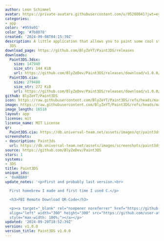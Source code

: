 ```yaml
---
author: Leon Schimmel
avatar: https://private-avatars.githubusercontent.com/u/95288041?jwt=eyJhbGciOiJIUzI1NiIsInR5cCI6IkpXVCJ9.eyJpc3MiOiJnaXRodWIuY29tIiwiYXVkIjoicmF3LmdpdGh1YnVzZXJjb250ZW50LmNvbSIsImtleSI6ImtleTEiLCJleHAiOjE3MzQ2NTc0MjAsIm5iZiI6MTczNDY1NjIyMCwicGF0aCI6Ii91Lzk1Mjg4MDQxIn0.9V9NMkQEYbP4D1S1EGBYzMrMYf9HsHtumxBlgWw9dI4&v=4
categories:
- app
color: '#959a91'
color_bg: '#7b8078'
created: '2024-09-08T04:15:39Z'
description: A little application that allows you to paint some cool stuff on your
  3DS
download_page: https://github.com/BlyZeYT/Paint3DS/releases
downloads:
  Paint3DS.3dsx:
    size: 147940
    size_str: 144 KiB
    url: https://github.com/BlyZeDev/Paint3DS/releases/download/v1.0.0/Paint3DS.3dsx
  Paint3DS.cia:
    size: 279488
    size_str: 272 KiB
    url: https://github.com/BlyZeDev/Paint3DS/releases/download/v1.0.0/Paint3DS.cia
github: BlyZeYT/Paint3DS
icon: https://raw.githubusercontent.com/BlyZeYT/Paint3DS/refs/heads/master/assets/icon.png
image: https://raw.githubusercontent.com/BlyZeYT/Paint3DS/refs/heads/master/assets/banner.png
image_length: 16518
layout: app
license: mit
license_name: MIT License
qr:
  Paint3DS.cia: https://db.universal-team.net/assets/images/qr/paint3ds-cia.png
screenshots:
- description: Paint3ds
  url: https://db.universal-team.net/assets/images/screenshots/paint3ds/paint3ds.png
source: https://github.com/BlyZeDev/Paint3DS
stars: 1
systems:
- 3DS
title: Paint3DS
unique_ids:
- '0xABBA0'
update_notes: '<p>First and probably last version.<br>

  First homebrew I made and first time I used C.</p>

  <h3>FBI Remote Download QR-Code</h3>

  <p><a target="_blank" rel="noopener noreferrer" href="https://github.com/user-attachments/assets/bc7bbae8-79e0-4c58-8e09-18d30312590d"><img
  align="left" width="300" height="300" src="https://github.com/user-attachments/assets/bc7bbae8-79e0-4c58-8e09-18d30312590d"
  style="max-width: 100%;"></a></p>'
updated: '2024-09-20T18:52:39Z'
version: v1.0.0
version_title: Paint3DS v1.0.0
---
```

